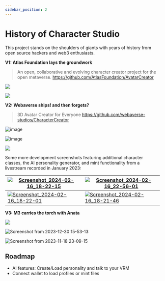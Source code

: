 ```yaml
---
sidebar_position: 2
---
```



# History of Character Studio


This project stands on the shoulders of giants with years of history from open source hackers and web3 enthusiasts.

**V1: Atlas Foundation lays the groundwork**

> An open, collaborative and evolving character creator project for the open metaverse. https://github.com/AtlasFoundation/AvatarCreator

![](https://i.imgur.com/97bDPrd.png)

![](https://i.imgur.com/uXmtEPX.gif)

**V2: Webaverse ships! and then forgets?**

> 3D Avatar Creator for Everyone https://github.com/webaverse-studios/CharacterCreator

![image](https://hackmd.io/_uploads/rJ80Rwpja.png)

![image](https://hackmd.io/_uploads/BJ4CkO6ip.png)

![](https://hackmd.io/_uploads/H1qoTjToa.jpg)



Some more development screenshots featuring additional character classes, the AI personality generator, and mint functionality from a livestream recorded in January 2023:

|  [![Screenshot_2024-02-16_18-22-15](https://hackmd.io/_uploads/S1Oaao6iT.jpg)](https://hackmd.io/_uploads/S1Oaao6iT.jpg) |   [![Screenshot_2024-02-16_22-56-01](https://hackmd.io/_uploads/HJRyjhpia.jpg)](https://hackmd.io/_uploads/HJRyjhpia.jpg)  |
| --------------------------------------------------------------------------- | --------------------------------------------------------------------------- |
| [![Screenshot_2024-02-16_18-22-01](https://hackmd.io/_uploads/H19p6jaoa.jpg)](https://hackmd.io/_uploads/H19p6jaoa.jpg) | [![Screenshot_2024-02-16_18-21-46](https://hackmd.io/_uploads/BJfR6i6oa.jpg)](https://hackmd.io/_uploads/BJfR6i6oa.jpg) |



**V3: M3 carries the torch with Anata**

![](https://hackmd.io/_uploads/S1pGC3aj6.jpg)

![Screenshot from 2023-12-30 15-53-13](https://hackmd.io/_uploads/rJzD026jp.png)

![Screenshot from 2023-11-18 23-09-15](https://hackmd.io/_uploads/rJN4AnpoT.png)



## Roadmap

- AI features: Create/Load personality and talk to your VRM
- Connect wallet to load profiles or mint files
